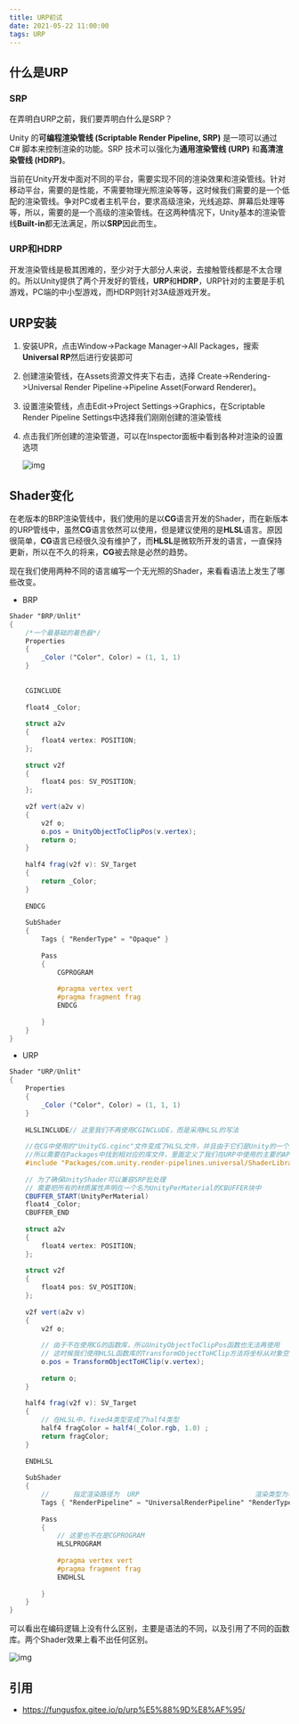 ```yaml
---
title: URP初试
date: 2021-05-22 11:00:00
tags: URP
---
```

## 什么是URP

### SRP

在弄明白URP之前，我们要弄明白什么是SRP？

Unity 的**可编程渲染管线 (Scriptable Render Pipeline, SRP)** 是一项可以通过 C# 脚本来控制渲染的功能。SRP 技术可以强化为**通用渲染管线 (URP)** 和**高清渲染管线 (HDRP)**。

当前在Unity开发中面对不同的平台，需要实现不同的渲染效果和渲染管线。针对移动平台，需要的是性能，不需要物理光照渲染等等，这时候我们需要的是一个低配的渲染管线。争对PC或者主机平台，要求高级渲染，光线追踪、屏幕后处理等等，所以，需要的是一个高级的渲染管线。在这两种情况下，Unity基本的渲染管线**Built-in**都无法满足，所以**SRP**因此而生。

### URP和HDRP

开发渲染管线是极其困难的，至少对于大部分人来说，去接触管线都是不太合理的。所以Unity提供了两个开发好的管线，**URP**和**HDRP**，URP针对的主要是手机游戏，PC端的中小型游戏，而HDRP则针对3A级游戏开发。

## URP安装

1. 安装UPR，点击Window->Package Manager->All Packages，搜索**Universal RP**然后进行安装即可

2. 创建渲染管线，在Assets资源文件夹下右击，选择 Create->Rendering->Universal Render Pipeline->Pipeline Asset(Forward Renderer)。

3. 设置渲染管线，点击Edit->Project Settings->Graphics，在Scriptable Render Pipeline Settings中选择我们刚刚创建的渲染管线

4. 点击我们所创建的渲染管道，可以在Inspector面板中看到各种对渲染的设置选项

   

   ![img](./003-URP初试/image-20201203112000618.png)

   

## Shader变化

在老版本的BRP渲染管线中，我们使用的是以**CG**语言开发的Shader，而在新版本的URP管线中，虽然**CG**语言依然可以使用，但是建议使用的是**HLSL**语言。原因很简单，**CG**语言已经很久没有维护了，而**HLSL**是微软所开发的语言，一直保持更新，所以在不久的将来，**CG**被去除是必然的趋势。

现在我们使用两种不同的语言编写一个无光照的Shader，来看看语法上发生了哪些改变。

- BRP

```glsl
Shader "BRP/Unlit"
{
    /*一个最基础的着色器*/
    Properties
    {
        _Color ("Color", Color) = (1, 1, 1)
    }
    
    
    CGINCLUDE
    
    float4 _Color;
    
    struct a2v
    {
        float4 vertex: POSITION;
    };
    
    struct v2f
    {
        float4 pos: SV_POSITION;
    };
    
    v2f vert(a2v v)
    {
        v2f o;
        o.pos = UnityObjectToClipPos(v.vertex);
        return o;
    }
    
    half4 frag(v2f v): SV_Target
    {
        return _Color;
    }
    
    ENDCG
    
    SubShader
    {
        Tags { "RenderType" = "Opaque" }
        
        Pass
        {
            CGPROGRAM
            
            #pragma vertex vert
            #pragma fragment frag
            ENDCG
            
        }
    }
}
```

- URP

```glsl
Shader "URP/Unlit"
{
    Properties
    {
        _Color ("Color", Color) = (1, 1, 1)
    }
    
    HLSLINCLUDE// 这里我们不再使用CGINCLUDE，而是采用HLSL的写法
    
    //在CG中使用的"UnityCG.cginc"文件变成了HLSL文件，并且由于它们是Unity的一个扩展组件，
    //所以需要在Packages中找到相对应的库文件，里面定义了我们在URP中使用的主要的API
    #include "Packages/com.unity.render-pipelines.universal/ShaderLibrary/Core.hlsl"
    
    // 为了确保UnityShader可以兼容SRP批处理
    // 需要把所有的材质属性声明在一个名为UnityPerMaterial的CBUFFER块中
    CBUFFER_START(UnityPerMaterial)
    float4 _Color;
    CBUFFER_END
    
    struct a2v
    {
        float4 vertex: POSITION;
    };
    
    struct v2f
    {
        float4 pos: SV_POSITION;
    };
    
    v2f vert(a2v v)
    {
        v2f o;
        
        // 由于不在使用CG的函数库，所以UnityObjectToClipPos函数也无法再使用
        // 这时候我们使用HLSL函数库的TransformObjectToHClip方法将坐标从对象空间转换到裁剪空间
        o.pos = TransformObjectToHClip(v.vertex);
        
        return o;
    }
    
    half4 frag(v2f v): SV_Target
    {
        // 在HLSL中，fixed4类型变成了half4类型
        half4 fragColor = half4(_Color.rgb, 1.0) ;
        return fragColor;
    }
    
    ENDHLSL
    
    SubShader
    {
        //      指定渲染路径为  URP                             渲染类型为不透明物体
        Tags { "RenderPipeline" = "UniversalRenderPipeline" "RenderType" = "Opaque" }
   
        Pass
        {
            // 这里也不在是CGPROGRAM
            HLSLPROGRAM
            
            #pragma vertex vert
            #pragma fragment frag
            ENDHLSL
            
        }
    }
}
```

可以看出在编码逻辑上没有什么区别，主要是语法的不同，以及引用了不同的函数库。两个Shader效果上看不出任何区别。



![img](./003-URP初试/image-20201205120304208.png)

## 引用
- https://fungusfox.gitee.io/p/urp%E5%88%9D%E8%AF%95/